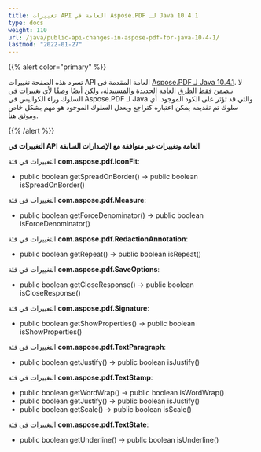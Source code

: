 ```yaml
---
title: تغييرات API العامة في Aspose.PDF لـ Java 10.4.1
type: docs
weight: 110
url: /java/public-api-changes-in-aspose-pdf-for-java-10-4-1/
lastmod: "2022-01-27"
---
```


{{% alert color="primary" %}}

تسرد هذه الصفحة تغييرات API العامة المقدمة في [Aspose.PDF لـ Java 10.4.1](http://www.aspose.com/community/files/72/java-components/aspose.pdf-for-java/entry641525.aspx). لا تتضمن فقط الطرق العامة الجديدة والمستبدلة، ولكن أيضًا وصفًا لأي تغييرات في السلوك وراء الكواليس في Aspose.PDF لـ Java والتي قد تؤثر على الكود الموجود. أي سلوك تم تقديمه يمكن اعتباره كتراجع ويعدل السلوك الموجود هو مهم بشكل خاص وموثق هنا.

{{% /alert %}}

**التغييرات في API العامة وتغييرات غير متوافقة مع الإصدارات السابقة**

التغييرات في فئة **com.aspose.pdf.IconFit**:

- public boolean getSpreadOnBorder() -> public boolean isSpreadOnBorder() 

التغييرات في فئة **com.aspose.pdf.Measure**:

- public boolean getForceDenominator() -> public boolean isForceDenominator()


التغييرات في فئة **com.aspose.pdf.RedactionAnnotation**:

- public boolean getRepeat() -> public boolean isRepeat()

التغييرات في فئة **com.aspose.pdf.SaveOptions**:

- public boolean getCloseResponse() -> public boolean isCloseResponse()

التغييرات في فئة **com.aspose.pdf.Signature**:

- public boolean getShowProperties() -> public boolean isShowProperties()

التغييرات في فئة **com.aspose.pdf.TextParagraph**:

- public boolean getJustify() -> public boolean isJustify()

التغييرات في فئة **com.aspose.pdf.TextStamp**:

- public boolean getWordWrap() -> public boolean isWordWrap()
- public boolean getJustify() -> public boolean isJustify()
- public boolean getScale() -> public boolean isScale()

التغييرات في فئة **com.aspose.pdf.TextState**:

- public boolean getUnderline() -> public boolean isUnderline()